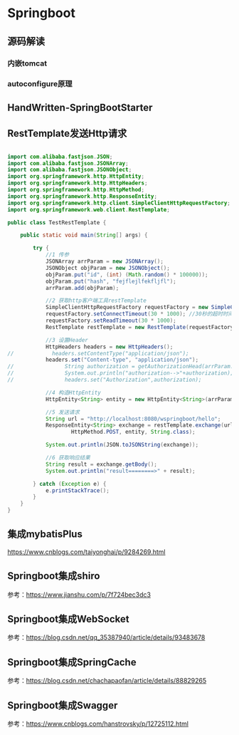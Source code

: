 # Springboot

## 源码解读

### 内嵌tomcat

### autoconfigure原理

## HandWritten-SpringBootStarter



## RestTemplate发送Http请求

```java

import com.alibaba.fastjson.JSON;
import com.alibaba.fastjson.JSONArray;
import com.alibaba.fastjson.JSONObject;
import org.springframework.http.HttpEntity;
import org.springframework.http.HttpHeaders;
import org.springframework.http.HttpMethod;
import org.springframework.http.ResponseEntity;
import org.springframework.http.client.SimpleClientHttpRequestFactory;
import org.springframework.web.client.RestTemplate;

public class TestRestTemplate {

    public static void main(String[] args) {

        try {
            //1 传参
            JSONArray arrParam = new JSONArray();
            JSONObject objParam = new JSONObject();
            objParam.put("id", (int) (Math.random() * 100000));
            objParam.put("hash", "fejflejlfekfljfl");
            arrParam.add(objParam);

            //2 获取http客户端工具restTemplate
            SimpleClientHttpRequestFactory requestFactory = new SimpleClientHttpRequestFactory();
            requestFactory.setConnectTimeout(30 * 1000); //30秒的超时时间
            requestFactory.setReadTimeout(30 * 1000);
            RestTemplate restTemplate = new RestTemplate(requestFactory);

            //3 设置Header
            HttpHeaders headers = new HttpHeaders();
//            headers.setContentType("application/json");
            headers.set("Content-type", "application/json");
//                String authorization = getAuthorizationHead(arrParam.toString());
//                System.out.println("authorization-->"+authorization);
//                headers.set("Authorization",authorization);

            //4 构造HttpEntity
            HttpEntity<String> entity = new HttpEntity<String>(arrParam.toString(), headers);

            //5 发送请求
            String url = "http://localhost:8080/wspringboot/hello";
            ResponseEntity<String> exchange = restTemplate.exchange(url,
                    HttpMethod.POST, entity, String.class);

            System.out.println(JSON.toJSONString(exchange));

            //6 获取响应结果
            String result = exchange.getBody();
            System.out.println("result========>" + result);

        } catch (Exception e) {
            e.printStackTrace();
        }
    }
}

```

## 集成mybatisPlus

https://www.cnblogs.com/taiyonghai/p/9284269.html



## Springboot集成shiro

参考：https://www.jianshu.com/p/7f724bec3dc3



## Springboot集成WebSocket

参考：https://blog.csdn.net/qq_35387940/article/details/93483678



## Springboot集成SpringCache

参考：https://blog.csdn.net/chachapaofan/article/details/88829265

## Springboot集成Swagger
参考：https://www.cnblogs.com/hanstrovsky/p/12725112.html